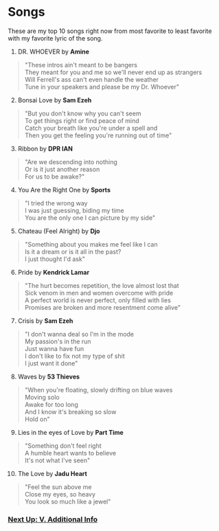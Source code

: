 # Songs

These are my top 10 songs right now from most favorite to least favorite with my favorite lyric of the song. 

1. DR. WHOEVER by **Amine** 
>"These intros ain't meant to be bangers  
>They meant for you and me so we'll never end up as strangers  
>Will Ferrell's ass can't even handle the weather  
>Tune in your speakers and please be my Dr. Whoever"

2. Bonsai Love by **Sam Ezeh**
>"But you don't know why you can't seem  
>To get things right or find peace of mind  
>Catch your breath like you're under a spell and  
>Then you get the feeling you're running out of time"  

3. Ribbon by **DPR IAN**
>"Are we descending into nothing  
>Or is it just another reason  
>For us to be awake?"  

4. You Are the Right One by **Sports**
>"I tried the wrong way  
>I was just guessing, biding my time  
>You are the only one I can picture by my side"  

5. Chateau (Feel Alright) by **Djo**
>"Something about you makes me feel like I can  
>Is it a dream or is it all in the past?  
>I just thought I'd ask"  

6. Pride by **Kendrick Lamar**
>"The hurt becomes repetition, the love almost lost that  
>Sick venom in men and women overcome with pride  
>A perfect world is never perfect, only filled with lies  
>Promises are broken and more resentment come alive"  

7. Crisis by **Sam Ezeh**
>"I don't wanna deal so I'm in the mode  
>My passion's in the run  
>Just wanna have fun  
>I don't like to fix not my type of shit  
>I just want it done"  

8. Waves by **53 Thieves**
>"When you're floating, slowly drifting on blue waves  
>Moving solo  
>Awake for too long  
>And I know it's breaking so slow  
>Hold on"  

9. Lies in the eyes of Love by **Part Time**
>"Something don't feel right  
>A humble heart wants to believe  
>It's not what I've seen"  

10. The Love by **Jadu Heart**
>"Feel the sun above me  
>Close my eyes, so heavy  
>You look so much like a jewel"  

### [**Next Up: V. Additional Info**](https://eesa220.github.io/additional)
